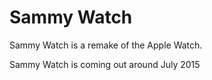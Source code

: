 # Sammy Watch

Sammy Watch is a remake of the Apple Watch.

Sammy Watch is coming out around July 2015
